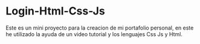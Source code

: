 # Login-Html-Css-Js
Este es un mini proyecto para la creacion de mi portafolio personal, en este he utilizado la ayuda de un video tutorial y los lenguajes Css Js y Html.
